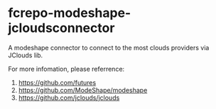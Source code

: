 fcrepo-modeshape-jcloudsconnector
=================================
A modeshape connector to connect to the most clouds providers via JClouds lib.

For more infomation, please referrence:
1) https://github.com/futures
2) https://github.com/ModeShape/modeshape
3) https://github.com/jclouds/jclouds
